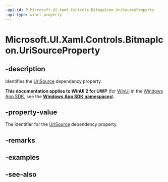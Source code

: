 ```yaml
---
-api-id: P:Microsoft.UI.Xaml.Controls.BitmapIcon.UriSourceProperty
-api-type: winrt property
---
```


<!-- Property syntax
public Windows.UI.Xaml.DependencyProperty UriSourceProperty { get; }
-->

# Microsoft.UI.Xaml.Controls.BitmapIcon.UriSourceProperty

## -description
Identifies the [UriSource](bitmapicon_urisource.md) dependency property.

**This documentation applies to WinUI 2 for UWP** (for [WinUI](/windows/apps/winui/winui3/) in the [Windows App SDK](/windows/apps/windows-app-sdk/), see the **[Windows App SDK namespaces](/windows/windows-app-sdk/api/winrt/)**).

## -property-value
The identifier for the [UriSource](bitmapicon_urisource.md) dependency property.

## -remarks

## -examples

## -see-also

